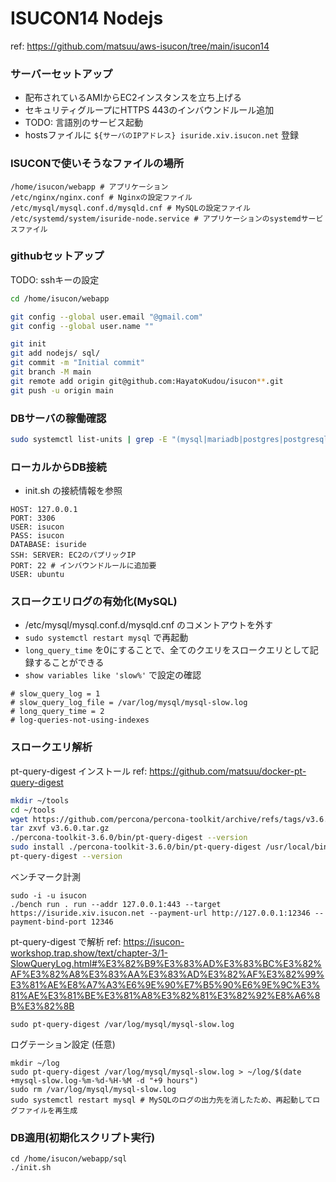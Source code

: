 # ISUCON14 Nodejs

ref: https://github.com/matsuu/aws-isucon/tree/main/isucon14


### サーバーセットアップ
- 配布されているAMIからEC2インスタンスを立ち上げる
- セキュリティグループにHTTPS 443のインバウンドルール追加
- TODO: 言語別のサービス起動
- hostsファイルに `${サーバのIPアドレス} isuride.xiv.isucon.net` 登録

### ISUCONで使いそうなファイルの場所

```
/home/isucon/webapp # アプリケーション
/etc/nginx/nginx.conf # Nginxの設定ファイル
/etc/mysql/mysql.conf.d/mysqld.cnf # MySQLの設定ファイル
/etc/systemd/system/isuride-node.service # アプリケーションのsystemdサービスファイル
```

### githubセットアップ
TODO: sshキーの設定

```bash
cd /home/isucon/webapp

git config --global user.email "@gmail.com"
git config --global user.name ""

git init
git add nodejs/ sql/
git commit -m "Initial commit"
git branch -M main
git remote add origin git@github.com:HayatoKudou/isucon**.git
git push -u origin main
```

### DBサーバの稼働確認

```bash
sudo systemctl list-units | grep -E "(mysql|mariadb|postgres|postgresql)"
```

### ローカルからDB接続
- init.sh の接続情報を参照

```
HOST: 127.0.0.1
PORT: 3306
USER: isucon
PASS: isucon
DATABASE: isuride
SSH: SERVER: EC2のパプリックIP
PORT: 22 # インバウンドルールに追加要
USER: ubuntu
```

### スロークエリログの有効化(MySQL)

- /etc/mysql/mysql.conf.d/mysqld.cnf のコメントアウトを外す
- `sudo systemctl restart mysql` で再起動
- `long_query_time` を0にすることで、全てのクエリをスロークエリとして記録することができる
- `show variables like 'slow%'` で設定の確認

```
# slow_query_log = 1
# slow_query_log_file = /var/log/mysql/mysql-slow.log
# long_query_time = 2
# log-queries-not-using-indexes
```

### スロークエリ解析

pt-query-digest インストール
ref: https://github.com/matsuu/docker-pt-query-digest

```bash
mkdir ~/tools
cd ~/tools
wget https://github.com/percona/percona-toolkit/archive/refs/tags/v3.6.0.tar.gz
tar zxvf v3.6.0.tar.gz
./percona-toolkit-3.6.0/bin/pt-query-digest --version
sudo install ./percona-toolkit-3.6.0/bin/pt-query-digest /usr/local/bin
pt-query-digest --version
```

ベンチマーク計測

```shell
sudo -i -u isucon
./bench run . run --addr 127.0.0.1:443 --target https://isuride.xiv.isucon.net --payment-url http://127.0.0.1:12346 --payment-bind-port 12346
```

pt-query-digest で解析
ref: https://isucon-workshop.trap.show/text/chapter-3/1-SlowQueryLog.html#%E3%82%B9%E3%83%AD%E3%83%BC%E3%82%AF%E3%82%A8%E3%83%AA%E3%83%AD%E3%82%AF%E3%82%99%E3%81%AE%E8%A7%A3%E6%9E%90%E7%B5%90%E6%9E%9C%E3%81%AE%E3%81%BE%E3%81%A8%E3%82%81%E3%82%92%E8%A6%8B%E3%82%8B

```shell
sudo pt-query-digest /var/log/mysql/mysql-slow.log
```

ログテーション設定 (任意)

```shell
mkdir ~/log 
sudo pt-query-digest /var/log/mysql/mysql-slow.log > ~/log/$(date +mysql-slow.log-%m-%d-%H-%M -d "+9 hours")
sudo rm /var/log/mysql/mysql-slow.log
sudo systemctl restart mysql # MySQLのログの出力先を消したため、再起動してログファイルを再生成
```

### DB適用(初期化スクリプト実行)

```shell
cd /home/isucon/webapp/sql
./init.sh
```